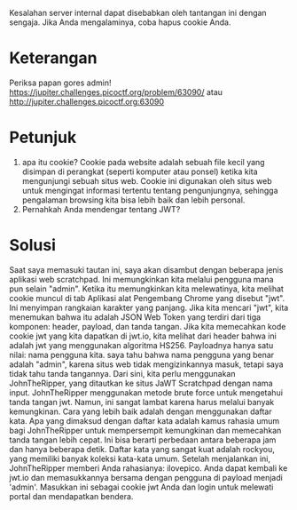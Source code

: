 Kesalahan server internal dapat disebabkan oleh tantangan ini dengan sengaja. Jika Anda mengalaminya, coba hapus cookie Anda.

# Keterangan
Periksa papan gores admin! https://jupiter.challenges.picoctf.org/problem/63090/ atau http://jupiter.challenges.picoctf.org:63090

# Petunjuk
1. apa itu cookie?
Cookie pada website adalah sebuah file kecil yang disimpan di perangkat (seperti komputer atau ponsel) ketika kita mengunjungi sebuah situs web. 
Cookie ini digunakan oleh situs web untuk mengingat informasi tertentu tentang pengunjungnya, sehingga pengalaman browsing kita bisa lebih baik dan lebih personal.
2. Pernahkah Anda mendengar tentang JWT?

# Solusi
Saat saya memasuki tautan ini, saya akan disambut dengan beberapa jenis aplikasi web scratchpad. Ini memungkinkan kita melalui pengguna mana pun selain "admin". 
Ketika itu memungkinkan kita melewatinya, kita melihat cookie muncul di tab Aplikasi alat Pengembang Chrome yang disebut "jwt". Ini menyimpan rangkaian karakter yang panjang. 
Jika kita mencari "jwt", kita menemukan bahwa itu adalah JSON Web Token yang terdiri dari tiga komponen: header, payload, dan tanda tangan. Jika kita memecahkan kode cookie jwt yang kita dapatkan di jwt.io, 
kita melihat dari header bahwa ini adalah jwt yang menggunakan algoritma HS256. Payloadnya hanya satu nilai: nama pengguna kita. saya tahu bahwa nama pengguna yang benar adalah "admin", 
karena situs web tidak mengizinkannya masuk, tetapi saya tidak tahu tanda tangannya. Dari sini, kita perlu menggunakan JohnTheRipper, yang ditautkan ke situs JaWT Scratchpad dengan nama input. 
JohnTheRipper menggunakan metode brute force untuk mengetahui tanda tangan jwt. Namun, ini sangat lambat karena harus melalui banyak kemungkinan. Cara yang lebih baik adalah dengan menggunakan daftar kata. 
Apa yang dimaksud dengan daftar kata adalah kamus rahasia umum bagi JohnTheRipper untuk mempersempit kemungkinan dan memecahkan tanda tangan lebih cepat. Ini bisa berarti perbedaan antara beberapa jam dan hanya beberapa detik.
Daftar kata yang sangat kuat adalah rockyou, yang memiliki banyak koleksi kata-kata umum. Setelah menjalankan ini, JohnTheRipper memberi Anda rahasianya: ilovepico. Anda dapat kembali ke jwt.io dan memasukkannya bersama dengan pengguna di payload menjadi 'admin'. 
Masukkan ini sebagai cookie jwt Anda dan login untuk melewati portal dan mendapatkan bendera.



